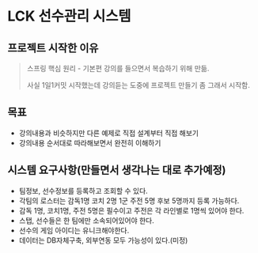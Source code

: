 # LCK 선수관리 시스템


## 프로젝트 시작한 이유
> 스프링 핵심 원리 - 기본편 강의를 들으면서 복습하기 위해 만듦.
> 
> 사실 1일1커밋 시작했는데 강의듣는 도중에 프로젝트 만들기 좀 그래서 시작함.


## 목표
- 강의내용과 비슷하지만 다른 예제로 직접 설계부터 직접 해보기
- 강의내용 순서대로 따라해보면서 완전히 이해하기


## 시스템 요구사항(만들면서 생각나는 대로 추가예정)
- 팀정보, 선수정보를 등록하고 조회할 수 있다.
- 각팀의 로스터는 감독1명 코치 2명 1군 주전 5명 후보 5명까지 등록 가능하다.
- 감독 1명, 코치1명, 주전 5명은 필수이고 주전은 각 라인별로 1명씩 있어야 한다.
- 스탭, 선수들은 한 팀에만 소속되어있어야 한다.
- 선수의 게임 아이디는 유니크해야한다.
- 데이터는 DB자체구축, 외부연동 모두 가능성이 있다.(미정)
